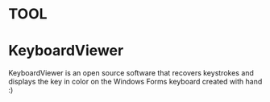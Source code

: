 # TOOL
# KeyboardViewer
KeyboardViewer is an open source software that recovers keystrokes and displays the key in color on the Windows Forms keyboard created with hand :)
